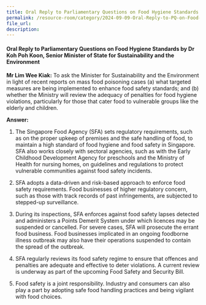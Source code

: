 ```yaml
---
title: Oral Reply to Parliamentary Questions on Food Hygiene Standards
permalink: /resource-room/category/2024-09-09-Oral-Reply-to-PQ-on-Food-Hygiene-Standards
file_url:
description:
---
```

 
#### Oral Reply to Parliamentary Questions on Food Hygiene Standards by Dr Koh Poh Koon, Senior Minister of State for Sustainability and the Environment

**Mr Lim Wee Kiak:** To ask the Minister for Sustainability and the
Environment in light of recent reports on mass food poisoning cases (a) what
targeted measures are being implemented to enhance food safety standards; and
(b) whether the Ministry will review the adequacy of penalties for food hygiene
violations, particularly for those that cater food to vulnerable groups like the
elderly and children.

**Answer:**  

1. The Singapore Food Agency (SFA) sets regulatory requirements, such
as on the proper upkeep of premises and the safe handling of food, to maintain
a high standard of food hygiene and food safety in Singapore. SFA also works
closely with sectoral agencies, such as with the Early Childhood Development
Agency for preschools and the Ministry of Health for nursing homes, on
guidelines and regulations to protect vulnerable communities against food
safety incidents.

2. SFA adopts a data-driven and risk-based approach to enforce food safety
requirements. Food businesses of higher regulatory concern, such as those with
track records of past infringements, are subjected to stepped-up surveillance.

3. During its inspections, SFA enforces against food safety lapses detected
and administers a Points Demerit System under which licences may be
suspended or cancelled. For severe cases, SFA will prosecute the errant food
business. Food businesses implicated in an ongoing foodborne illness outbreak
may also have their operations suspended to contain the spread of the outbreak.

4. SFA regularly reviews its food safety regime to ensure that offences and
penalties are adequate and effective to deter violations. A current review is
underway as part of the upcoming Food Safety and Security Bill.

5. Food safety is a joint responsibility. Industry and consumers can also
play a part by adopting safe food handling practices and being vigilant with
food choices.
